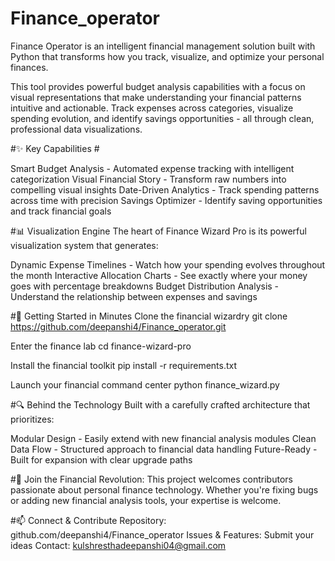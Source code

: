 # Finance_operator
Finance Operator is an intelligent financial management solution built with Python that transforms how you track, visualize, and optimize your personal finances.

This tool provides powerful budget analysis capabilities with a focus on visual representations that make understanding your financial patterns intuitive and actionable. Track expenses across categories, visualize spending evolution, and identify savings opportunities - all through clean, professional data visualizations.

#✨ Key Capabilities #

Smart Budget Analysis - Automated expense tracking with intelligent categorization
Visual Financial Story - Transform raw numbers into compelling visual insights
Date-Driven Analytics - Track spending patterns across time with precision
Savings Optimizer - Identify saving opportunities and track financial goals

#📊 Visualization Engine
The heart of Finance Wizard Pro is its powerful visualization system that generates:

Dynamic Expense Timelines - Watch how your spending evolves throughout the month
Interactive Allocation Charts - See exactly where your money goes with percentage breakdowns
Budget Distribution Analysis - Understand the relationship between expenses and savings

#🚀 Getting Started in Minutes
Clone the financial wizardry
git clone https://github.com/deepanshi4/Finance_operator.git

Enter the finance lab
cd finance-wizard-pro

Install the financial toolkit
pip install -r requirements.txt

Launch your financial command center
python finance_wizard.py

#🔍 Behind the Technology
Built with a carefully crafted architecture that prioritizes:

Modular Design - Easily extend with new financial analysis modules
Clean Data Flow - Structured approach to financial data handling
Future-Ready - Built for expansion with clear upgrade paths

#👥 Join the Financial Revolution:
This project welcomes contributors passionate about personal finance technology. Whether you're fixing bugs or adding new financial analysis tools, your expertise is welcome.

#📫 Connect & Contribute
Repository: github.com/deepanshi4/Finance_operator
Issues & Features: Submit your ideas
Contact: kulshresthadeepanshi04@gmail.com
